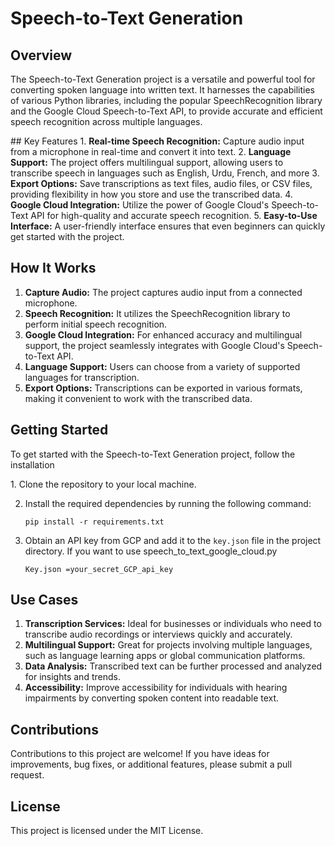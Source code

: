 # Speech-to-Text Generation

## Overview
<p>
  The Speech-to-Text Generation project is a versatile and powerful tool for converting spoken language into written text. It harnesses the capabilities of various Python libraries, including the popular SpeechRecognition library and the Google Cloud Speech-to-Text API, to provide accurate and efficient speech recognition across multiple languages.
</p>
## Key Features
1. <b>Real-time Speech Recognition:</b> Capture audio input from a microphone in real-time and convert it into text.
2. <b>Language Support:</b> The project offers multilingual support, allowing users to transcribe speech in languages such as English, Urdu, French, and more
3. <b>Export Options:</b> Save transcriptions as text files, audio files, or CSV files, providing flexibility in how you store and use the transcribed data.
4. <b>Google Cloud Integration:</b> Utilize the power of Google Cloud's Speech-to-Text API for high-quality and accurate speech recognition.
5. <b>Easy-to-Use Interface:</b> A user-friendly interface ensures that even beginners can quickly get started with the project.

## How It Works
1. <b>Capture Audio:</b> The project captures audio input from a connected microphone.
2. <b>Speech Recognition:</b> It utilizes the SpeechRecognition library to perform initial speech recognition.
3. <b>Google Cloud Integration:</b> For enhanced accuracy and multilingual support, the project seamlessly integrates with Google Cloud's Speech-to-Text API.
4. <b>Language Support:</b> Users can choose from a variety of supported languages for transcription.
5. <b>Export Options:</b> Transcriptions can be exported in various formats, making it convenient to work with the transcribed data.

## Getting Started
<p>To get started with the Speech-to-Text Generation project, follow the installation </p>
 1. Clone the repository to your local machine.

2. Install the required dependencies by running the following command:

    ```
    pip install -r requirements.txt
    ```

3. Obtain an API key from GCP and add it to the `key.json` file in the project directory. If you want to use speech_to_text_google_cloud.py

    ```shell
    Key.json =your_secret_GCP_api_key
    ```

## Use Cases
1. <b>Transcription Services:</b> Ideal for businesses or individuals who need to transcribe audio recordings or interviews quickly and accurately.
2. <b>Multilingual Support:</b> Great for projects involving multiple languages, such as language learning apps or global communication platforms.
3. <b>Data Analysis:</b> Transcribed text can be further processed and analyzed for insights and trends.
4. <b>Accessibility:</b> Improve accessibility for individuals with hearing impairments by converting spoken content into readable text.

## Contributions
<p>Contributions to this project are welcome! If you have ideas for improvements, bug fixes, or additional features, please submit a pull request.</p>

## License
<p>This project is licensed under the MIT License.</p>

